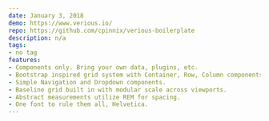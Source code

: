 ```yaml
---
date: January 3, 2018
demo: https://www.verious.io/
repo: https://github.com/cpinnix/verious-boilerplate
description: n/a
tags:
- no tag
features:
- Components only. Bring your own data, plugins, etc.
- Bootstrap inspired grid system with Container, Row, Column components.
- Simple Navigation and Dropdown components.
- Baseline grid built in with modular scale across viewports.
- Abstract measurements utilize REM for spacing.
- One font to rule them all, Helvetica.
---
```

